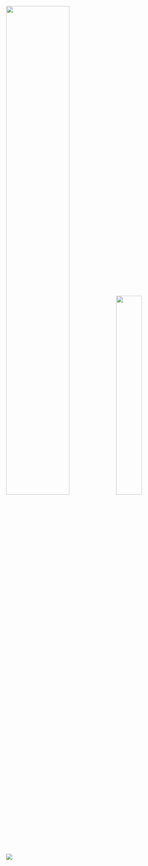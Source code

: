 <p>
  <a href="https://github.com/ShenHaoCore"><img src="https://github-readme-stats.vercel.app/api?username=ShenHaoCore&show_icons=true&hide_border=true" width="58%" /></a>
  <a href="https://github.com/ShenHaoCore"><img src="https://github-readme-stats.vercel.app/api/top-langs/?username=ShenHaoCore&layout=compact&hide_border=true&langs_count=10" width="37%" /></a> 
</p>
<p>
  <a href="https://github.com/ShenHaoCore"><img src="https://skillicons.dev/icons?i=cs,dotnet,py,html,css,js,jquery,nodejs,md,docker,linux,nginx,mongodb,redis,mysql,sqlite,git,github,githubactions,gitlab,visualstudio,vscode,jenkins,powershell,stackoverflow,vue,bootstrap" /></a> 
</p>

